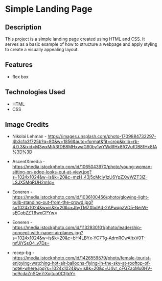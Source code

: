 # Simple Landing Page

## Description
This project is a simple landing page created using HTML and CSS. It serves as a basic example of how to structure a webpage and apply styling to create a visually appealing layout.

## Features
- flex box


## Technologies Used
- HTML
- CSS


## Image Credits
- Nikolai Lehman - https://images.unsplash.com/photo-1709884732297-4b3c1a3f725b?q=80&w=1856&auto=format&fit=crop&ixlib=rb-4.0.3&ixid=M3wxMjA3fDB8MHxwaG90by1wYWdlfHx8fGVufDB8fHx8fA%3D%3D

- AscentXmedia -  https://media.istockphoto.com/id/1065043970/photo/young-woman-sitting-on-edge-looks-out-at-view.jpg?s=1024x1024&w=is&k=20&c=mzH_43j5cMciy1zU6YpZXwWZT3lZ-LSJX5MqRUH2m1g=

- Eoneren - https://media.istockphoto.com/id/1036100456/photo/glowing-light-bulb-standing-out-from-the-crowd.jpg?s=1024x1024&w=is&k=20&c=JbyTMZXbdAd-2APwqpzVD5-NerW-sECobZZT6wxCPYw=

- Eoneren - https://media.istockphoto.com/id/1132930101/photo/leadership-concept-with-paper-airplanes.jpg?s=1024x1024&w=is&k=20&c=bH4LBYx-YC7Tg-AdrnRCwAItxV0T-mfJiYSsO4_v7Ds=

- recep-bg - https://media.istockphoto.com/id/1426559579/photo/female-tourist-enjoying-watching-hot-air-balloons-flying-in-the-sky-at-rooftop-of-hotel-where.jpg?s=1024x1024&w=is&k=20&c=U4vr_oFGZaoMu0HV-hc9cdaZnSQe7rXqituo0CfjtpY=

